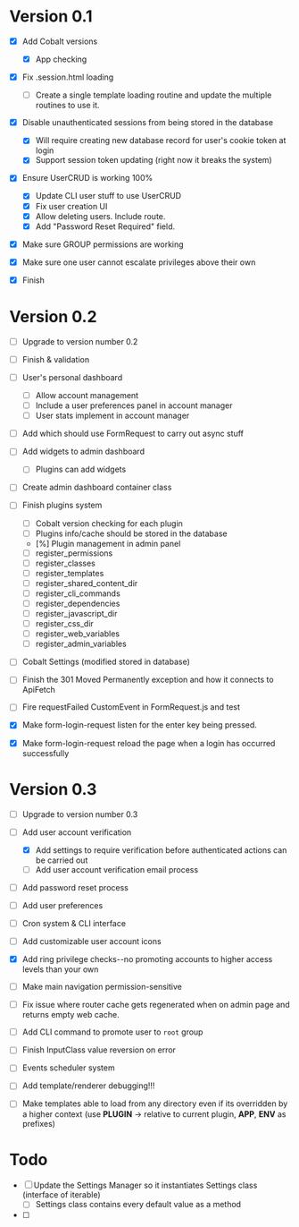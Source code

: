 # Version 0.1
 - [x] Add Cobalt versions
   - [x] App checking
 - [x] Fix .session.html loading
   - [ ] Create a single template loading routine and update the multiple routines to use it.
 - [x] Disable unauthenticated sessions from being stored in the database
   - [x] Will require creating new database record for user's cookie token at login
   - [x] Support session token updating (right now it breaks the system)
 - [x] Ensure UserCRUD is working 100%
   - [x] Update CLI user stuff to use UserCRUD
   - [x] Fix user creation UI
   - [x] Allow deleting users. Include route.
   - [x] Add "Password Reset Required" field.
 - [x] Make sure GROUP permissions are working
 - [x] Make sure one user cannot escalate privileges above their own
 - [x] Finish <help-span>


# Version 0.2
 - [ ] Upgrade to version number 0.2
 - [ ] Finish <input-object-array> & validation
   <!-- Is there a better way to do input-object-array? -->
 - [ ] User's personal dashboard
   - [ ] Allow account management
   - [ ] Include a user preferences panel in account manager
   - [ ] User stats implement in account manager
 - [ ] Add <async-button> which should use FormRequest to carry out async stuff
 - [ ] Add widgets to admin dashboard
   - [ ] Plugins can add widgets
 - [ ] Create admin dashboard container class
 - [ ] Finish plugins system
   - [ ] Cobalt version checking for each plugin
   - [ ] Plugins info/cache should be stored in the database <!-- Not gonna happen -->
   - [%] Plugin management in admin panel
   - [ ] register_permissions
   - [ ] register_classes
   - [ ] register_templates
   - [ ] register_shared_content_dir
   - [ ] register_cli_commands
   - [ ] register_dependencies
   - [ ] register_javascript_dir
   - [ ] register_css_dir
   - [ ] register_web_variables
   - [ ] register_admin_variables
 - [ ] Cobalt Settings (modified stored in database)
 - [ ] Finish the 301 Moved Permanently exception and how it connects to ApiFetch
 - [ ] Fire requestFailed CustomEvent in FormRequest.js and test
 - [x] Make form-login-request listen for the enter key being pressed.
 - [x] Make form-login-request reload the page when a login has occurred successfully


# Version 0.3
 - [ ] Upgrade to version number 0.3
 - [ ] Add user account verification
   - [x] Add settings to require verification before authenticated actions can be carried out
   - [ ] Add user account verification email process
 - [ ] Add password reset process
 - [ ] Add user preferences
 - [ ] Cron system & CLI interface
 - [ ] Add customizable user account icons
 - [x] Add ring privilege checks--no promoting accounts to higher access levels than your own
 - [ ] Make main navigation permission-sensitive
 - [ ] Fix issue where router cache gets regenerated when on admin page and returns empty web cache.
 - [ ] Add CLI command to promote user to `root` group
 - [ ] Finish InputClass value reversion on error
 - [ ] Events scheduler system
 - [ ] Add template/renderer debugging!!!
 - [ ] Make templates able to load from any directory even if its overridden by a higher context (use __PLUGIN__ -> relative to current plugin, __APP__, __ENV__ as prefixes)
 

# Todo
 - [ ] Update the Settings Manager so it instantiates Settings class (interface of iterable)
   - [ ] Settings class contains every default value as a method
 - [ ] 